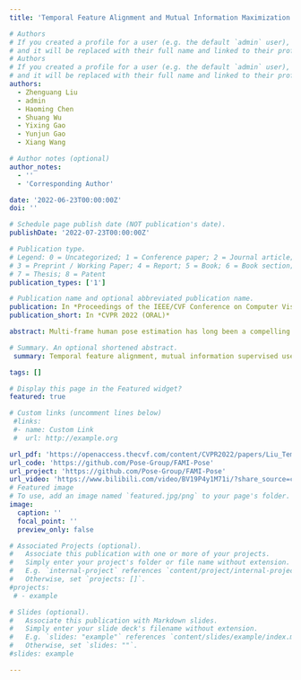 ```yaml
---
title: 'Temporal Feature Alignment and Mutual Information Maximization for Video-Based Human Pose Estimation'

# Authors
# If you created a profile for a user (e.g. the default `admin` user), write the username (folder name) here
# and it will be replaced with their full name and linked to their profile.
# Authors
# If you created a profile for a user (e.g. the default `admin` user), write the username (folder name) here
# and it will be replaced with their full name and linked to their profile.
authors:
  - Zhenguang Liu
  - admin
  - Haoming Chen
  - Shuang Wu
  - Yixing Gao
  - Yunjun Gao
  - Xiang Wang

# Author notes (optional)
author_notes:
  - ''
  - 'Corresponding Author'

date: '2022-06-23T00:00:00Z'
doi: ''

# Schedule page publish date (NOT publication's date).
publishDate: '2022-07-23T00:00:00Z'

# Publication type.
# Legend: 0 = Uncategorized; 1 = Conference paper; 2 = Journal article;
# 3 = Preprint / Working Paper; 4 = Report; 5 = Book; 6 = Book section;
# 7 = Thesis; 8 = Patent
publication_types: ['1']

# Publication name and optional abbreviated publication name.
publication: In *Proceedings of the IEEE/CVF Conference on Computer Vision and Pattern Recognition (CVPR 2022)*
publication_short: In *CVPR 2022 (ORAL)*

abstract: Multi-frame human pose estimation has long been a compelling and fundamental problem in computer vision. This task is challenging due to fast motion and pose occlusion that frequently occur in videos. State-of-the-art methods strive to incorporate additional visual evidences from neighboring frames (supporting frames) to facilitate the pose estimation of the current frame (key frame). One aspect that has been obviated so far, is the fact that current methods directly aggregate unaligned contexts across frames. The spatial-misalignment between pose features of the current frame and neighboring frames might lead to unsatisfactory results. More importantly, existing approaches build upon the straightforward pose estimation loss, which unfortunately cannot constrain the network to fully leverage useful information from neighboring frames. To tackle these problems, we present a novel hierarchical alignment framework, which leverages coarse-to-ﬁne deformations to progressively update a neighboring frame to align with the current frame at the feature level. We further propose to explicitly supervise the knowledge extraction from neighboring frames, guaranteeing that useful complementary cues are extracted. To achieve this goal, we theoretically analyzed the mutual information between the frames and arrived at a loss that maximizes the taskrelevant mutual information. These allow us to rank No.1 in the Multi-frame Person Pose Estimation Challenge on benchmark dataset PoseTrack2017, and obtain state-of-the-art performance on benchmarks Sub-JHMDB and PoseTrack2018. Our code is released at https://github.com/Pose-Group/FAMI-Pose, hoping that it will be useful to the community.

# Summary. An optional shortened abstract.
 summary: Temporal feature alignment, mutual information supervised useful information extraction.

tags: []

# Display this page in the Featured widget?
featured: true

# Custom links (uncomment lines below)
 #links:
 #- name: Custom Link
 #  url: http://example.org

url_pdf: 'https://openaccess.thecvf.com/content/CVPR2022/papers/Liu_Temporal_Feature_Alignment_and_Mutual_Information_Maximization_for_Video-Based_Human_CVPR_2022_paper.pdf'
url_code: 'https://github.com/Pose-Group/FAMI-Pose'
url_project: 'https://github.com/Pose-Group/FAMI-Pose'
url_video: 'https://www.bilibili.com/video/BV19P4y1M71i/?share_source=copy_web&vd_source=8cee15a84c1239c0b7b758a6e120ebb6'
# Featured image
# To use, add an image named `featured.jpg/png` to your page's folder.
image:
  caption: ''
  focal_point: ''
  preview_only: false

# Associated Projects (optional).
#   Associate this publication with one or more of your projects.
#   Simply enter your project's folder or file name without extension.
#   E.g. `internal-project` references `content/project/internal-project/index.md`.
#   Otherwise, set `projects: []`.
#projects:
 # - example

# Slides (optional).
#   Associate this publication with Markdown slides.
#   Simply enter your slide deck's filename without extension.
#   E.g. `slides: "example"` references `content/slides/example/index.md`.
#   Otherwise, set `slides: ""`.
#slides: example

---
```

